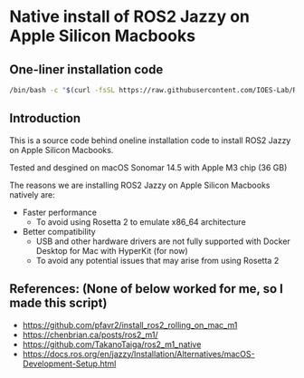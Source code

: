 # Native install of ROS2 Jazzy on Apple Silicon Macbooks

## One-liner installation code

```bash
/bin/bash -c "$(curl -fsSL https://raw.githubusercontent.com/IOES-Lab/ROS2_Jazzy_MacOS_Native_AppleSilicon/main/install.sh)"
```

## Introduction
This is a source code behind oneline installation code to install ROS2 Jazzy on Apple Silicon Macbooks.

Tested and desgined on macOS Sonomar 14.5 with Apple M3 chip (36 GB)

The reasons we are installing ROS2 Jazzy on Apple Silicon Macbooks natively are:
- Faster performance
  - To avoid using Rosetta 2 to emulate x86_64 architecture
- Better compatibility
  - USB and other hardware drivers are not fully supported with Docker Desktop for Mac with HyperKit (for now)
  - To avoid any potential issues that may arise from using Rosetta 2

## References: (None of below worked for me, so I made this script)
- https://github.com/pfavr2/install_ros2_rolling_on_mac_m1
- https://chenbrian.ca/posts/ros2_m1/
- https://github.com/TakanoTaiga/ros2_m1_native
- https://docs.ros.org/en/jazzy/Installation/Alternatives/macOS-Development-Setup.html
